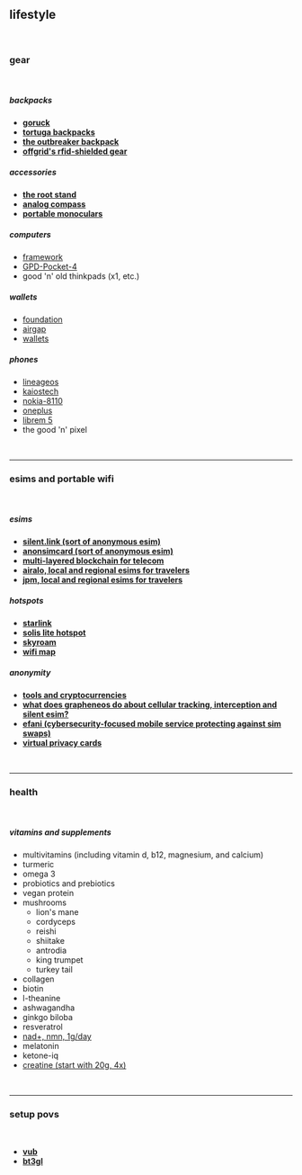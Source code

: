 ## lifestyle

<br>

### gear

<br>

##### backpacks

* **[goruck](https://www.goruck.com/)**
* **[tortuga backpacks](https://www.tortugabackpacks.com/)**
* **[the outbreaker backpack](https://www.tortugabackpacks.com/products/outbreaker-travel-backpack)**
* **[offgrid's rfid-shielded gear](https://offgrid.co/)**

##### accessories

* **[the root stand](https://www.therooststand.com/)**
* **[analog compass](https://www.brunton.com/collections/compasses)**
* **[portable monoculars](https://www.rei.com/c/monoculars)**

##### computers

* [framework](https://frame.work/)
* [GPD-Pocket-4](https://gpdstore.net/gpd-pocket-4-announced/)
* good 'n' old thinkpads (x1, etc.)

##### wallets

* [foundation](https://foundation.xyz/buy-passport-core/)
* [airgap](https://airgap.it/)
* [wallets](https://gridplus.io/)

##### phones

* [lineageos](https://www.lineageos.org/)
* [kaiostech](https://www.kaiostech.com/)
* [nokia-8110](https://www.hmd.com/en_int/nokia-8110-4g?sku=16ARGYW1A09)
* [oneplus](https://www.oneplus.com/us/9-pro)
* [librem 5](https://puri.sm/products/librem-5/)
* the good 'n' pixel

<br>

---

### esims and portable wifi 

<br>

##### esims

* **[silent.link (sort of anonymous esim)](https://silent.link/)**
* **[anonsimcard  (sort of anonymous esim)](https://anonsimcard.com/)**
* **[multi-layered blockchain for telecom](https://www.dentnet.io/)**
* **[airalo, local and regional esims for travelers](https://www.airalo.com/)**
* **[jpm, local and regional esims for travelers](https://jmp.chat/sim)**

##### hotspots

* **[starlink](https://www.starlink.com/)**
* **[solis lite hotspot](https://soliswifi.co/products/solis-lite-hotspot)**
* **[skyroam](https://www.skyroam.com/wifi-pricing)**
* **[wifi map](https://www.wifimap.io/)**

##### anonymity

* **[tools and cryptocurrencies](https://github.com/autistic-symposium/autistic-cypherpunk-toolkit/blob/main/cypherlife.md)**
* **[what does grapheneos do about cellular tracking, interception and silent esim?](https://grapheneos.org/faq#cellular-tracking)**
* **[efani (cybersecurity-focused mobile service protecting against sim swaps)](https://www.efani.com/)**
* **[virtual privacy cards](https://privacy.com/)**

<br>

---

### health

<br>

##### vitamins and supplements

- multivitamins (including vitamin d, b12, magnesium, and calcium)
- turmeric
- omega 3
- probiotics and prebiotics
- vegan protein
- mushrooms
	- lion's mane
	- cordyceps
	- reishi
	- shiitake
	- antrodia
	- king trumpet
	- turkey tail
- collagen
- biotin
- l-theanine
- ashwagandha
- ginkgo biloba
- resveratrol
- [nad+, nmn, 1g/day](https://youtube.com/shorts/U_tsoNTu_Gg?si=B0IemUL_MEUC3gMk)
- melatonin
- ketone-iq
- [creatine (start with 20g, 4x)](https://www.youtube.com/watch?v=DKAKkM5R6eU)

<br>

---

### setup povs

<br>

* **[vub](https://vitalik.eth.limo/general/2022/06/20/backpack.html)**
* **[bt3gl](bt3gl.md)**


